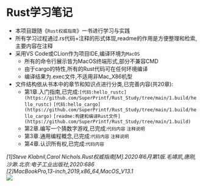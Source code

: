 Rust学习笔记
=
* 本项目跟随《`Rust权威指南`》一书进行学习与实践<br>
* 所有学习过程通过.rs代码+注释的形式体现,readme的作用是方便整理和检索,主要内容在注释<br>
* 采用VS Code或CLion作为项目IDE,编译环境为`MacOS`<br>
    * 所有的命令行展示皆为MacOS终端形式,部分不兼容CMD<br>
    * 由于cargo的特性,所有的Rust代码可在任何环境编译<br>
    * 编译结果为.exec文件,不适用非Mac\_X86机型<br>
* 文件结构依从书本中的章节和知识点进行分类,已完善内容(共20章):
    * 第1章.入门指南,已完成:`[代码:hello_rustc](https://github.com/SuperPrintf/Rust_Study/tree/main/1.build/hello_rustc)` `[代码:hello_cargo](https://github.com/SuperPrintf/Rust_Study/tree/main/1.build/hello_cargo)` `[readme:构建和编译Rust文件](https://github.com/SuperPrintf/Rust_Study/tree/main/1.build)`<br>
    * 第2章.编写一个猜数字游戏,已完成:`代码内容` `注释说明`<br>
    * 第3章.通用编程概念,已完成:`代码内容` `注释说明`<br>
    * 第4章.认识所有权,已完成:`代码内容`<br>

_[1]Steve Klabnil,Carol Nichols.Rust权威指南[M].2020年6月第1版.毛靖凯,唐刚,沙渺.北京:电子工业出版社,2020:686_<br>
_[2]MacBookPro,13-inch,2019,x86\_64,MacOS\_V13.1_ <br>
![](https://p.ipic.vip/b2631r.jpg)
